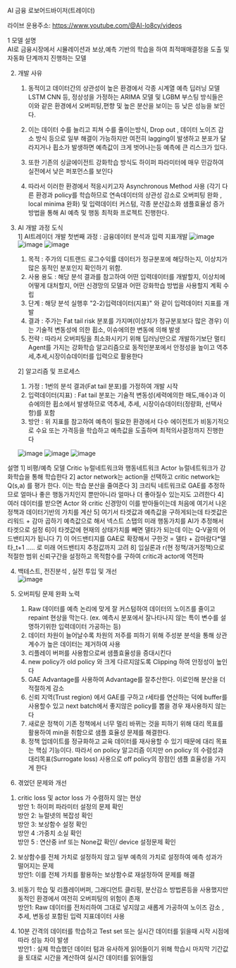 AI 금융 로보어드바이저(트레이더)

라이브 운용주소: https://www.youtube.com/@AI-lo8cy/videos

1 모델 설명 						
   AI로 금융시장에서 시뮬레이션과 보상,예측 기반의 학습을 하여 최적매매결정을 도출 및 자동화 단계까지 진행하는 모델	
	
2. 개발 사유							
   1) 동적이고 데이터간의 상관성이 높은 환경에서 각종 시계열 예측 딥러닝 모델 LSTM CNN 등, 정상성을 가정하는 ARIMA 모델 및 LGBM 부스팅 방식들은 이와 같은 환경에서 오버피팅,편향 및 높은 분산을 보이는 등 낮은 성능을 보인다.							
   2) 이는 데이터 수를 늘리고 피쳐 수를 줄이는방식, Drop out , 데이터 노이즈 감소 방식 등으로 일부 해결이 가능하지만 여전히 lagging이 발생하고 분포가 달라지거나 휩소가 발생하면 예측값이 크게 벗어나는등 예측에 큰 리스크가 있다.	

   3) 또한 기존의 싱글에이전트 강화학습 방식도 하이퍼 파라미터에 매우 민감하여 실전에서 낮은 퍼포먼스를 보인다		
				
   4) 따라서 이러한 환경에서 적응시키고자 Asynchronous Method 사용 (각기 다른 환경과 policy를 학습하므로 연속데이터의 상관성 감소로 오버피팅 완화 , local minima 완화) 및 입력데이터 커스텀, 각종 분산감소화 샘플효율성 증가 방법을 통해 AI 예측 및 행동 최적화 프로젝트 진행한다.
  
          				
3. AI 개발 과정 도식		
   1] AI트레이더 개발 첫번째 과정 : 금융데이터 분석과 입력 지표개발
   ![image](https://github.com/user-attachments/assets/af1fb693-6959-40cb-9e7e-3e813d66ef4a)
   ![image](https://github.com/user-attachments/assets/fd79a78e-1ff1-4f2d-9d7d-b304583a637f)
   ![image](https://github.com/user-attachments/assets/ec1da69d-f7b5-4fd9-84b8-319a9c6f8ccb)
	
     1) 목적 : 주가의 디트랜드 로그수익률 데이터가 정규분포에 해당하는지, 이상치가 많은 동적인 분포인지 확인하기 위함.							
     2) 사용 용도 : 해당 분석 결과를 참고하여 어떤 입력데이터를 개발할지, 이상치에 어떻게 대처할지, 어떤 신경망의 모델과 어떤 강화학습 방법을 사용할지 계획 수립	
     3) 단계 : 해당 분석 실행후 "2-2)입력데이터(지표)" 와 같이 입력데이터 지표를 개발  
     4) 결과 : 주가는 Fat tail risk 분포를 가지며(이상치가 정규분포보다 많은 경우) 이는 기술적 변동성에 의한 휩소, 이슈에의한 변동에 의해 발생				
     5) 전략 : 따라서 오버피팅을 최소화시키기 위해 딥러닝만으로 개발하기보단 멀티Agent를 가지는 강화학습 알고리즘으로 동적인분포에서 안정성을 높이고 역추세,추세,시장이슈데이터를 입력으로 활용한다															

   2] 알고리즘 및 프로세스							
     1) 가정 : 1번의 분석 결과(Fat tail 분포)를 가정하여 개발 시작			
     2) 입력데이터(지표) : Fat tail 분포는 기술적 변동성(세력에의한 매도,매수)과 
   이슈에의한 휩소에서 발생하므로 역추세, 추세, 시장이슈데이터(정량화, 선택사항)를 포함
     3) 방안 : 위 지표를 참고하여 예측이 필요한 환경에서 다수 에이전트가 비동기적으로            수요 또는 가격등을 학습하고 예측값을 도출하며 최적의사결정까지 진행한다


   ![image](https://github.com/user-attachments/assets/efcb1189-6155-42d7-a5af-286529decf2f)
   ![image](https://github.com/user-attachments/assets/e635269d-3dd3-4b6f-ab77-f2dbe9d538f2)
   ![image](https://github.com/user-attachments/assets/6774446b-484b-4381-ab8a-418e2ab082ad)

설명
   1] 비평/예측 모델 Critic 뉴럴네트워크와 행동네트워크 Actor 뉴럴네트워크가 강화학습을 통해 학습한다
   2] actor network는 action을 선택하고 critic network는 Q(s,a) 를 평가 한다. 이는 학습 분산을 줄여준다
   3] 크리틱 네트워크로 GAE를 추정하므로 얼마나 좋은 행동가치인지 뿐만아니라 얼마나 더 좋아질수 있는지도 고려한다
   4] 여러 데이터를 받으면 Actor 와 critic 신경망이 이를 받아들이는데 처음에 여기서 나온 정책과 데이터기반의 가치를 계산
   5] 여기서 타겟값과 예측값을 구하게되는데 타겟값은 리워드 + 감마 곱하기 예측값으로 해서 넥스트 스탭의 미래 행동가치를 AI가 추정해서 타겟으로 설정
   6]이 타겟값에 현재의 상태가치를 빼면 델타가 되는데 이는 Q-V꼴의 어드밴티지가 됩니다
   7] 이 어드밴티지를 GAE로 확장해서 구한것 = 델타 + 감마람다*델타_t+1 ..... 로 미래 어드밴티지 추정값까지 고려
   8] 입실론과 r(현 정책/과거정책)으로 적절한 범위 신뢰구간을 설정하고 목적함수를 구하여 critic과 actor에 역전파

   
4. 백테스트, 전진분석 , 실전 투입 및 개선	
  ![image](https://github.com/user-attachments/assets/7c03cc7a-cf39-4c25-a4db-251522728498)

  
5. 오버피팅 문제 완화 노력								
	1) Raw 데이터를 예측 논리에 맞게 잘 커스텀하여 데이터의 노이즈를 줄이고 repaint 현상을 막는다.  (ex. 예측시 분포에서 잘나타나지 않는 특이 변수를 설명하기위한 입력데이터 가공하는 등)									
	2) 데이터 차원이 늘어날수록 차원의 저주를 피하기 위해 주성분 분석을 통해 상관계수가 높은 데이터는 제거하여 사용							
	3) 리플레이 버퍼를 사용함으로써 샘플효율성을 증대시킨다				
	4) new policy가 old policy 와 크게 다르지않도록 Clipping 하여 안정성이 높인다	
	5) GAE Advantage를 사용하여 Advantage를 잘추산한다. 이로인해 분산을 더 적절하게 감소										
	6) 신뢰 지역(Trust region) 에서 GAE를 구하고 r세타를 연산하는 덕에 buffer를 사용할수 있고 next batch에서 좋지않은 policy를 뽑을 경우 재사용하지 않는다			
	7) 새로운 정책이 기존 정책에서 너무 멀리 바뀌는 것을 피하기 위해 대리 목표를 활용하여 min을 취함으로 샘플 효율성 문제를 해결한다.					
	8) 정책 업데이트를 정규화하고 교육 데이터를 재사용할 수 있기 때문에 대리 목표는 핵심 기능이다. 따라서 on policy 알고리즘 이지만 on policy 의 수렴성과 대리목표(Surrogate loss) 사용으로 off policy의 장점인 샘플 효율성을 가지게 한다																																		
																					 
6. 겪었던 문제와 개선					
1) critic loss 및 actor loss 가 수렴하지 않는 현상					
	방안 1: 하이퍼 파라미터 설정의 문제 확인						
	방안 2: 뉴럴넷의 복잡성 확인							
	방안 3: 보상함수 설정 확인							
	방안 4 :가중치 소실 확인 							
	방안 5 : 연산중 inf 또는 None값 확인/ device 설정문제 확인
	
2) 보상함수를 전체 가치로 설정하지 않고 일부 예측의 가치로 설정하여 예측 성과가 떨어지는 문제								
	방안1: 이를 전체 가치를 활용하는 보상함수로 재설정하여 문제를 해결

3) 비동기 학습 및 리플레이버퍼, 그래디언트 클리핑, 분산감소 방법론등을 사용했지만 동적인 환경에서 여전히 오버피팅의 위험이 존재			
	방안1: Raw 데이터를 전처리하여 그대로 넣지않고 새롭게 가공하여 노이즈 감소 ,추세, 변동성 포함된 입력 지표데이터 사용													
4) 10분 간격의 데이터를 학습하고 Test set 또는 실시간 데이터를 읽을때 시작 시점에 따라 성능 차이 발생							
	방안1 : 실제 학습했던 데이터 텀과 유사하게 읽어들이기 위해 학습시 마지막 기간값을 토대로 시간을 계산하여 실시간 데이터를 읽어들임

